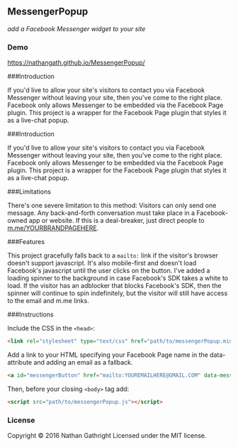 MessengerPopup
-------

[1]: <http://nathangathright.com/messengerPopup/>

_add a Facebook Messenger widget to your site_

### Demo

https://nathangath.github.io/MessengerPopup/

###Introduction

If you'd live to allow your site's visitors to contact you via Facebook Messenger without leaving your site, then you've come to the right place. Facebook only allows Messenger to be embedded via the Facebook Page plugin. This project is a wrapper for the Facebook Page plugin that styles it as a live-chat popup.

###Introduction

If you'd live to allow your site's visitors to contact you via Facebook Messenger without leaving your site, then you've come to the right place. Facebook only allows Messenger to be embedded via the Facebook Page plugin. This project is a wrapper for the Facebook Page plugin that styles it as a live-chat popup.

###Limitations

There's one severe limitation to this method: Visitors can only send one message. Any back-and-forth conversation must take place in a Facebook-owned app or website. If this is a deal-breaker, just direct people to [m.me/YOURBRANDPAGEHERE](http://m.me/nathangathrightcom).

###Features

This project gracefully falls back to a `mailto:` link if the visitor's browser doesn't support javascript. It's also mobile-first and doesn't load Facebook's javascript until the user clicks on the button. I've added a loading spinner to the background in case Facebook's SDK takes a white to load. If the visitor has an adblocker that blocks Facebook's SDK, then the spinner will continue to spin indefinitely, but the visitor will still have access to the email and m.me links.

###Instructions

Include the CSS in the `<head>`:
```html
<link rel="stylesheet" type="text/css" href="path/to/messengerPopup.min.css">
```

Add a link to your HTML specifying your Facebook Page name in the data-attribute and adding an email as a fallback.
```html
<a id="messengerButton" href="mailto:YOUREMAILHERE@GMAIL.COM" data-messengerPage="YOURBRANDPAGEHERE" onclick="toggleVisibility();">Message Us</a>
```

Then, before your closing `<body>` tag add:

```html
<script src="path/to/messengerPopup.js"></script>
```

### License

Copyright © 2016 Nathan Gathright
Licensed under the MIT license.
